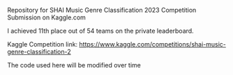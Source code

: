 Repository for SHAI Music Genre Classification 2023 Competition Submission on Kaggle.com

I achieved 11th place out of 54 teams on the private leaderboard.

Kaggle Competition link: https://www.kaggle.com/competitions/shai-music-genre-classification-2

The code used here will be modified over time
